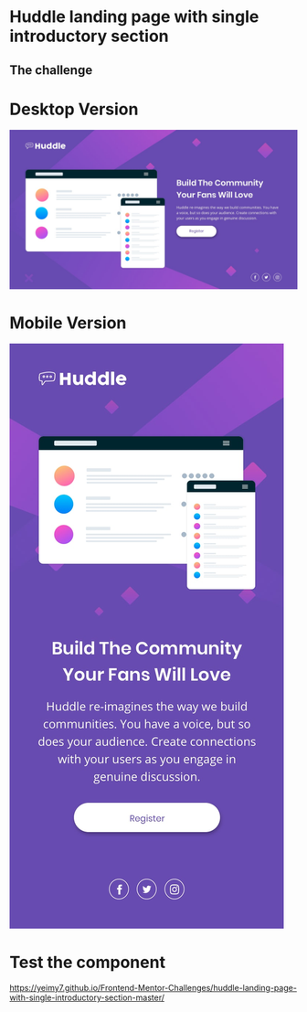 # Huddle landing page with single introductory section

## The challenge

# Desktop Version
![desktop-design](https://raw.githubusercontent.com/Yeimy7/Frontend-Mentor-Challenges/master/huddle-landing-page-with-single-introductory-section-master/images/desktop-design.jpg)

# Mobile Version
![mobile-design](https://raw.githubusercontent.com/Yeimy7/Frontend-Mentor-Challenges/master/huddle-landing-page-with-single-introductory-section-master/images/mobile-design.jpg)


# Test the component
https://yeimy7.github.io/Frontend-Mentor-Challenges/huddle-landing-page-with-single-introductory-section-master/
